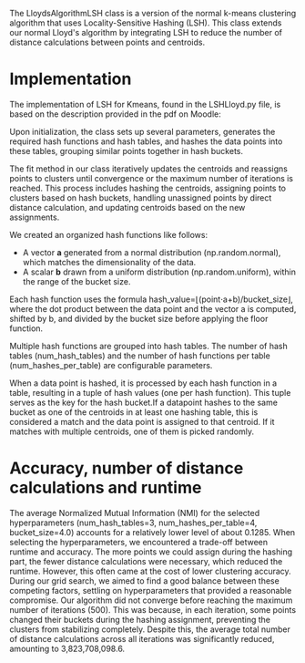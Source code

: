 The LloydsAlgorithmLSH class is a version of the normal k-means clustering algorithm that uses Locality-Sensitive Hashing (LSH). This class extends our normal Lloyd's algorithm by integrating LSH to reduce the number of distance calculations between points and centroids.

# Implementation

The implementation of LSH for Kmeans, found in the LSHLloyd.py file, is based on the description provided in the pdf on Moodle:

Upon initialization, the class sets up several parameters, generates the required hash functions and hash tables, and hashes the data points into these tables, grouping similar points together in hash buckets.

The fit method in our class iteratively updates the centroids and reassigns points to clusters until convergence or the maximum number of iterations is reached. This process includes hashing the centroids, assigning points to clusters based on hash buckets, handling unassigned points by direct distance calculation, and updating centroids based on the new assignments.

We created an organized hash functions like follows:

- A vector **a** generated from a normal distribution (np.random.normal), which matches the dimensionality of the data.
- A scalar **b** drawn from a uniform distribution (np.random.uniform), within the range of the bucket size.

Each hash function uses the formula hash_value=⌊(point⋅a+b)/bucket_size⌋, where the dot product between the data point and the vector a is computed, shifted by b, and divided by the bucket size before applying the floor function.

Multiple hash functions are grouped into hash tables. The number of hash tables (num_hash_tables) and the number of hash functions per table (num_hashes_per_table) are configurable parameters.

When a data point is hashed, it is processed by each hash function in a table, resulting in a tuple of hash values (one per hash function). This tuple serves as the key for the hash bucket.If a datapoint hashes to the same bucket as one of the centroids in at least one hashing table, this is considered a match and the data point is assigned to that centroid. If it matches with multiple centroids, one of them is picked randomly.

# Accuracy, number of distance calculations and runtime

The average Normalized Mutual Information (NMI) for the selected hyperparameters (num_hash_tables=3, num_hashes_per_table=4, bucket_size=4.0) accounts for a relatively lower level of about 0.1285. When selecting the hyperparameters, we encountered a trade-off between runtime and accuracy. The more points we could assign during the hashing part, the fewer distance calculations were necessary, which reduced the runtime. However, this often came at the cost of lower clustering accuracy. During our grid search, we aimed to find a good balance between these competing factors, settling on hyperparameters that provided a reasonable compromise.
Our algorithm did not converge before reaching the maximum number of iterations (500). This was because, in each iteration, some points changed their buckets during the hashing assignment, preventing the clusters from stabilizing completely. Despite this, the average total number of distance calculations across all iterations was significantly reduced, amounting to 3,823,708,098.6.
